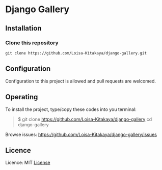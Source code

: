 # Django Gallery

## Installation

### Clone this repository

```
git clone https://github.com/Loisa-Kitakaya/django-gallery.git
```

## Configuration

Configuration to this project is allowed and pull requests are welcomed.

## Operating

To install the project, type/copy these codes into you terminal:

> $ git clone https://github.com/Loisa-Kitakaya/django-gallery
> cd django-gallery

Browse issues: <https://github.com/Loisa-Kitakaya/django-gallery/issues>

## Licence

Licence: MIT [License](LICENSE)
